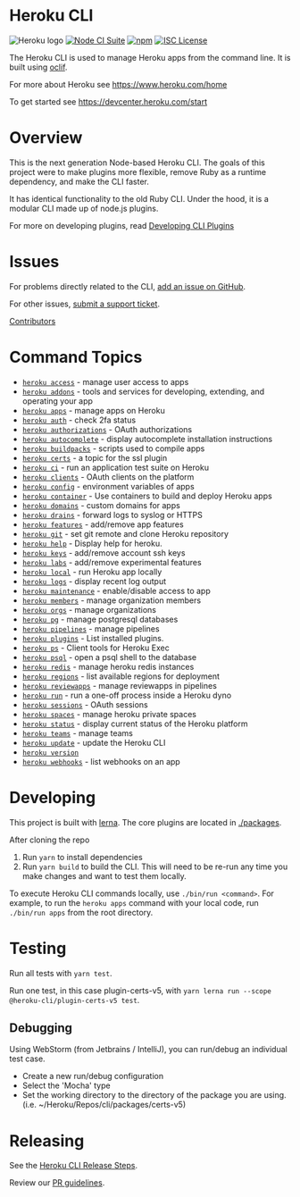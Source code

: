 Heroku CLI
==========

![Heroku logo](https://d4yt8xl9b7in.cloudfront.net/assets/home/logotype-heroku.png)
[![Node CI Suite](https://github.com/heroku/cli/actions/workflows/ci.yml/badge.svg)](https://github.com/heroku/cli/actions/workflows/ci.yml)
[![npm](https://img.shields.io/npm/v/heroku.svg)](https://www.npmjs.com/package/heroku)
[![ISC License](https://img.shields.io/github/license/heroku/cli.svg)](https://github.com/heroku/cli/blob/main/LICENSE)

The Heroku CLI is used to manage Heroku apps from the command line. It is built using [oclif](https://oclif.io).

For more about Heroku see <https://www.heroku.com/home>

To get started see <https://devcenter.heroku.com/start>

Overview
========

This is the next generation Node-based Heroku CLI.  The goals of this project were to make plugins more flexible, remove Ruby as a runtime dependency, and make the CLI faster.

It has identical functionality to the old Ruby CLI. Under the hood, it is a modular CLI made up of node.js plugins.

For more on developing plugins, read [Developing CLI Plugins](https://devcenter.heroku.com/articles/developing-cli-plugins)

Issues
======

For problems directly related to the CLI, [add an issue on GitHub](https://github.com/heroku/cli/issues/new).

For other issues, [submit a support ticket](https://help.heroku.com/).

[Contributors](https://github.com/heroku/cli/contributors)

<!-- commands -->
# Command Topics

* [`heroku access`](docs/access.md) - manage user access to apps
* [`heroku addons`](docs/addons.md) - tools and services for developing, extending, and operating your app
* [`heroku apps`](docs/apps.md) - manage apps on Heroku
* [`heroku auth`](docs/auth.md) - check 2fa status
* [`heroku authorizations`](docs/authorizations.md) - OAuth authorizations
* [`heroku autocomplete`](docs/autocomplete.md) - display autocomplete installation instructions
* [`heroku buildpacks`](docs/buildpacks.md) - scripts used to compile apps
* [`heroku certs`](docs/certs.md) - a topic for the ssl plugin
* [`heroku ci`](docs/ci.md) - run an application test suite on Heroku
* [`heroku clients`](docs/clients.md) - OAuth clients on the platform
* [`heroku config`](docs/config.md) - environment variables of apps
* [`heroku container`](docs/container.md) - Use containers to build and deploy Heroku apps
* [`heroku domains`](docs/domains.md) - custom domains for apps
* [`heroku drains`](docs/drains.md) - forward logs to syslog or HTTPS
* [`heroku features`](docs/features.md) - add/remove app features
* [`heroku git`](docs/git.md) - set git remote and clone Heroku repository
* [`heroku help`](docs/help.md) - Display help for heroku.
* [`heroku keys`](docs/keys.md) - add/remove account ssh keys
* [`heroku labs`](docs/labs.md) - add/remove experimental features
* [`heroku local`](docs/local.md) - run Heroku app locally
* [`heroku logs`](docs/logs.md) - display recent log output
* [`heroku maintenance`](docs/maintenance.md) - enable/disable access to app
* [`heroku members`](docs/members.md) - manage organization members
* [`heroku orgs`](docs/orgs.md) - manage organizations
* [`heroku pg`](docs/pg.md) - manage postgresql databases
* [`heroku pipelines`](docs/pipelines.md) - manage pipelines
* [`heroku plugins`](docs/plugins.md) - List installed plugins.
* [`heroku ps`](docs/ps.md) - Client tools for Heroku Exec
* [`heroku psql`](docs/psql.md) - open a psql shell to the database
* [`heroku redis`](docs/redis.md) - manage heroku redis instances
* [`heroku regions`](docs/regions.md) - list available regions for deployment
* [`heroku reviewapps`](docs/reviewapps.md) - manage reviewapps in pipelines
* [`heroku run`](docs/run.md) - run a one-off process inside a Heroku dyno
* [`heroku sessions`](docs/sessions.md) - OAuth sessions
* [`heroku spaces`](docs/spaces.md) - manage heroku private spaces
* [`heroku status`](docs/status.md) - display current status of the Heroku platform
* [`heroku teams`](docs/teams.md) - manage teams
* [`heroku update`](docs/update.md) - update the Heroku CLI
* [`heroku version`](docs/version.md)
* [`heroku webhooks`](docs/webhooks.md) - list webhooks on an app

<!-- commandsstop -->

Developing
==========

This project is built with [lerna](https://lerna.js.org/). The core plugins are located in [./packages](./packages). 

After cloning the repo
1. Run `yarn` to install dependencies
2. Run `yarn build` to build the CLI. This will need to be re-run any time you make changes and want to test them locally.

To execute Heroku CLI commands locally, use `./bin/run <command>`. For example, to run the `heroku apps` command with your local code, run `./bin/run apps` from the root directory.

Testing
=======

Run all tests with `yarn test`.

Run one test, in this case plugin-certs-v5, with `yarn lerna run --scope @heroku-cli/plugin-certs-v5 test`.

## Debugging

Using WebStorm (from Jetbrains / IntelliJ), you can run/debug an individual test case.

- Create a new run/debug configuration
- Select the 'Mocha' type
- Set the working directory to the directory of the package you are using.  (i.e. ~/Heroku/Repos/cli/packages/certs-v5)

Releasing
=========
See the [Heroku CLI Release Steps](https://salesforce.quip.com/aPLDA1ZwjNlW).

Review our [PR guidelines](./.github/PULL_REQUEST_TEMPLATE.md).
